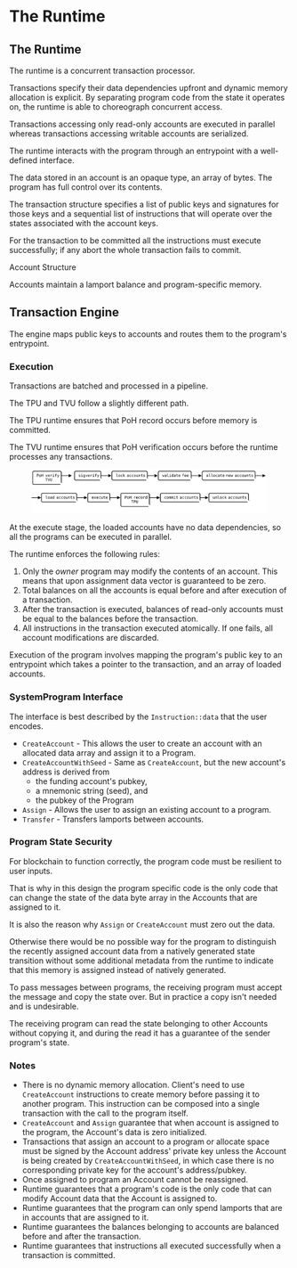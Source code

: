 # The Runtime



## ​The Runtime

The runtime is a concurrent transaction processor.&#x20;

Transactions specify their data dependencies upfront and dynamic memory allocation is explicit. By separating program code from the state it operates on, the runtime is able to choreograph concurrent access.&#x20;

Transactions accessing only read-only accounts are executed in parallel whereas transactions accessing writable accounts are serialized.&#x20;

The runtime interacts with the program through an entrypoint with a well-defined interface.&#x20;

The data stored in an account is an opaque type, an array of bytes. The program has full control over its contents.

The transaction structure specifies a list of public keys and signatures for those keys and a sequential list of instructions that will operate over the states associated with the account keys.&#x20;

For the transaction to be committed all the instructions must execute successfully; if any abort the whole transaction fails to commit.

Account Structure

​Accounts maintain a lamport balance and program-specific memory.

## Transaction Engine

​The engine maps public keys to accounts and routes them to the program's entrypoint.

### Execution​

Transactions are batched and processed in a pipeline.&#x20;

The TPU and TVU follow a slightly different path.&#x20;

The TPU runtime ensures that PoH record occurs before memory is committed.

The TVU runtime ensures that PoH verification occurs before the runtime processes any transactions.

<figure><img src="../../.gitbook/assets/architecure-validator-theruntime-1.svg" alt=""><figcaption></figcaption></figure>

At the execute stage, the loaded accounts have no data dependencies, so all the programs can be executed in parallel.

The runtime enforces the following rules:

1. Only the _owner_ program may modify the contents of an account. This means that upon assignment data vector is guaranteed to be zero.
2. Total balances on all the accounts is equal before and after execution of a transaction.
3. After the transaction is executed, balances of read-only accounts must be equal to the balances before the transaction.
4. All instructions in the transaction executed atomically. If one fails, all account modifications are discarded.

Execution of the program involves mapping the program's public key to an entrypoint which takes a pointer to the transaction, and an array of loaded accounts.

### **SystemProgram Interface**

The interface is best described by the `Instruction::data` that the user encodes.

* `CreateAccount` - This allows the user to create an account with an allocated data array and assign it to a Program.
* `CreateAccountWithSeed` - Same as `CreateAccount`, but the new account's address is derived from
  * the funding account's pubkey,
  * a mnemonic string (seed), and
  * the pubkey of the Program
* `Assign` - Allows the user to assign an existing account to a program.
* `Transfer` - Transfers lamports between accounts.

### **Program State Security**

For blockchain to function correctly, the program code must be resilient to user inputs.&#x20;

That is why in this design the program specific code is the only code that can change the state of the data byte array in the Accounts that are assigned to it.&#x20;

It is also the reason why `Assign` or `CreateAccount` must zero out the data.&#x20;

Otherwise there would be no possible way for the program to distinguish the recently assigned account data from a natively generated state transition without some additional metadata from the runtime to indicate that this memory is assigned instead of natively generated.

To pass messages between programs, the receiving program must accept the message and copy the state over. But in practice a copy isn't needed and is undesirable.&#x20;

The receiving program can read the state belonging to other Accounts without copying it, and during the read it has a guarantee of the sender program's state.

### **Notes**

* There is no dynamic memory allocation. Client's need to use `CreateAccount` instructions to create memory before passing it to another program. This instruction can be composed into a single transaction with the call to the program itself.
* `CreateAccount` and `Assign` guarantee that when account is assigned to the program, the Account's data is zero initialized.
* Transactions that assign an account to a program or allocate space must be signed by the Account address' private key unless the Account is being created by `CreateAccountWithSeed`, in which case there is no corresponding private key for the account's address/pubkey.
* Once assigned to program an Account cannot be reassigned.
* Runtime guarantees that a program's code is the only code that can modify Account data that the Account is assigned to.
* Runtime guarantees that the program can only spend lamports that are in accounts that are assigned to it.
* Runtime guarantees the balances belonging to accounts are balanced before and after the transaction.
* Runtime guarantees that instructions all executed successfully when a transaction is committed.
